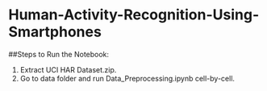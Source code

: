 # Human-Activity-Recognition-Using-Smartphones
##Steps to Run the Notebook:

1. Extract UCI HAR Dataset.zip.
2. Go to data folder and run Data_Preprocessing.ipynb cell-by-cell.
